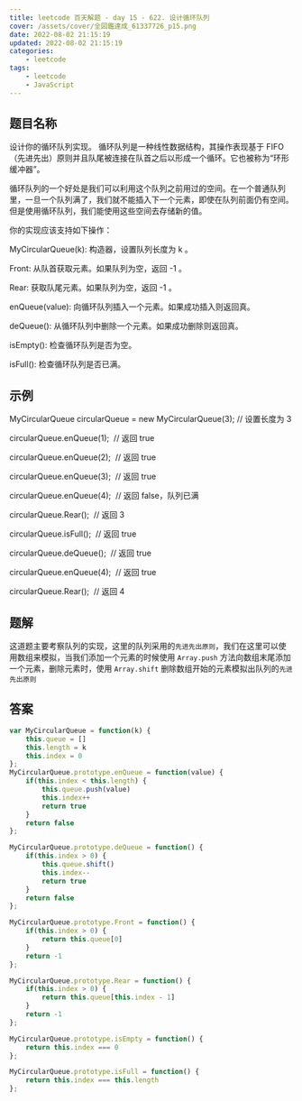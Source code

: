 ```yaml
---
title: leetcode 百天解题 - day 15 - 622. 设计循环队列
cover: /assets/cover/全図鑑達成_61337726_p15.png
date: 2022-08-02 21:15:19
updated: 2022-08-02 21:15:19
categories:
    - leetcode
tags:
    - leetcode
    - JavaScript
---
```


## 题目名称

设计你的循环队列实现。 循环队列是一种线性数据结构，其操作表现基于 FIFO（先进先出）原则并且队尾被连接在队首之后以形成一个循环。它也被称为“环形缓冲器”。

循环队列的一个好处是我们可以利用这个队列之前用过的空间。在一个普通队列里，一旦一个队列满了，我们就不能插入下一个元素，即使在队列前面仍有空间。但是使用循环队列，我们能使用这些空间去存储新的值。

你的实现应该支持如下操作：

MyCircularQueue(k): 构造器，设置队列长度为 k 。

Front: 从队首获取元素。如果队列为空，返回 -1 。

Rear: 获取队尾元素。如果队列为空，返回 -1 。

enQueue(value): 向循环队列插入一个元素。如果成功插入则返回真。

deQueue(): 从循环队列中删除一个元素。如果成功删除则返回真。

isEmpty(): 检查循环队列是否为空。

isFull(): 检查循环队列是否已满。

## 示例

MyCircularQueue circularQueue = new MyCircularQueue(3); // 设置长度为 3

circularQueue.enQueue(1);  // 返回 true

circularQueue.enQueue(2);  // 返回 true

circularQueue.enQueue(3);  // 返回 true

circularQueue.enQueue(4);  // 返回 false，队列已满

circularQueue.Rear();  // 返回 3

circularQueue.isFull();  // 返回 true

circularQueue.deQueue();  // 返回 true

circularQueue.enQueue(4);  // 返回 true

circularQueue.Rear();  // 返回 4

## 题解

这道题主要考察队列的实现，这里的队列采用的`先进先出原则`，我们在这里可以使用数组来模拟，当我们添加一个元素的时候使用 `Array.push` 方法向数组末尾添加一个元素，删除元素时，使用 `Array.shift` 删除数组开始的元素模拟出队列的`先进先出原则`

## 答案

~~~js
var MyCircularQueue = function(k) {
    this.queue = []
    this.length = k
    this.index = 0
};
MyCircularQueue.prototype.enQueue = function(value) {
    if(this.index < this.length) {
        this.queue.push(value)
        this.index++
        return true
    }
    return false
};

MyCircularQueue.prototype.deQueue = function() {
    if(this.index > 0) {
        this.queue.shift()
        this.index--
        return true
    }
    return false
};

MyCircularQueue.prototype.Front = function() {
    if(this.index > 0) {
        return this.queue[0]
    }
    return -1
};

MyCircularQueue.prototype.Rear = function() {
    if(this.index > 0) {
        return this.queue[this.index - 1]
    }
    return -1
};

MyCircularQueue.prototype.isEmpty = function() {
    return this.index === 0
};

MyCircularQueue.prototype.isFull = function() {
    return this.index === this.length
};

~~~

